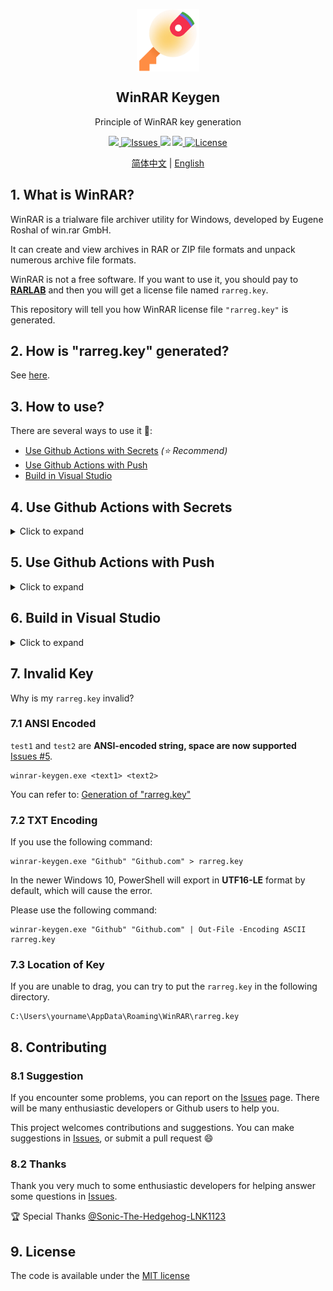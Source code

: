 <p align="center">
 <img width="100px" src="icon.png" align="center" alt="WinRAR Keygen" />
 <h2 align="center">WinRAR Keygen</h2>
 <p align="center">Principle of WinRAR key generation</p>
</p>
<p align="center">
  <a href="https://github.com/bitcookies/winrar-keygen/releases">
  	<img src="https://img.shields.io/github/v/release/bitcookies/winrar-keygen?label=version" />
  </a>
  <a href="https://github.com/bitcookies/winrar-keygen/issues">
  	<img alt="Issues" src="https://img.shields.io/github/issues/bitcookies/winrar-keygen?color=F48D73" />
  </a>
  <img src="https://img.shields.io/badge/Visual%20Studio-2022-5D4298" />
  <a href="https://github.com/bitcookies/winrar-keygen/actions">
      <img src="https://img.shields.io/badge/Github-Actions-4184F4" />
  </a>
  <a href="https://github.com/bitcookies/winrar-keygen/blob/master/LICENSE">
  	<img alt="License" src="https://img.shields.io/github/license/bitcookies/winrar-keygen.svg" />
  </a>
</p>
<p align="center">
  <a href="README.zh-CN.md">简体中文</a> | <a href="README.md">English</a>
</p>

## 1. What is WinRAR?

WinRAR is a trialware file archiver utility for Windows, developed by Eugene Roshal of win.rar GmbH. 

It can create and view archives in RAR or ZIP file formats and unpack numerous archive file formats. 

WinRAR is not a free software. If you want to use it, you should pay to [__RARLAB__](https://www.rarlab.com/) and then you will get a license file named `rarreg.key`. 

This repository will tell you how WinRAR license file `"rarreg.key"` is generated. 

## 2. How is "rarreg.key" generated?

See [here](README.HOW_DOES_IT_WORK.md).

## 3. How to use?

There are several ways to use it 🧐:

- [Use Github Actions with Secrets](#4-Use-Github-Actions-with-Secrets) *(⭐ Recommend)*
- [Use Github Actions with Push](#5-Use-Github-Actions-with-Push)
- [Build in Visual Studio](#6-Build-in-Visual-Studio)

## 4. Use Github Actions with Secrets

<details>
<summary>Click to expand</summary>


Use [Secrets](https://docs.github.com/en/actions/security-guides/encrypted-secrets) you don't need to commits to the repository, so you can fetch upstream without conflicts. So I recommend using this method.

### 4.1 Fork

**Fork** this repo.

![Fork](assets/fork-light.png#gh-light-mode-only)

![Fork](assets/fork-dark.png#gh-dark-mode-only)

### 4.2 Creating Secrets

Open your forked repository, and go to **Settings > Secrets > Actions > New repository secret**.

![Secrets](assets/secrets-light.png#gh-light-mode-only)

![Secrets](assets/secrets-dark.png#gh-dark-mode-only)

Create two Secrets named `text1` and `text2` and fill in values.

![Add Secrets](assets/secrets-add-light.png#gh-light-mode-only)

![Add Secrets](assets/secrets-add-dark.png#gh-dark-mode-only)

Once created, you will see:

![Secrets Repo](assets/secrets-repo-light.png#gh-light-mode-only)

![Secrets Repo](assets/secrets-repo-dark.png#gh-dark-mode-only)

### 4.3 Run Workflow

Go to **Actions** and select **WinRAR Keygen Secrets** to run Workflow manually.

![Run](assets/run-workflow-light.png#gh-light-mode-only)

![Run](assets/run-workflow-dark.png#gh-dark-mode-only)

After running successfully, open the corresponding task and select **rarreg_file** to download.

![Download](assets/file-download-light.png##gh-light-mode-only)

![Download](assets/file-download-dark.png#gh-dark-mode-only)

</details>

## 5. Use Github Actions with Push

<details>
<summary>Click to expand</summary>
 
Using push for key generation is very simple and convenient, but when there are updates to fetch upstream, you need to manually merge conflicts. So I would recommend [Use Github Actions with Secrets](#4-Use-Github-Actions-with-Secrets), but you can still use the push action.

### 5.1 Fork

**Fork** this repo.

![Fork](assets/fork-light.png#gh-light-mode-only)

![Fork](assets/fork-dark.png#gh-dark-mode-only)

If you've forked before and I've committed new code, but you don't know how to merge the new content into your repository, then you can delete the current fork and fork again.

### 5.2 Modify info.json

Open your forked repository, and go to `keygen/info.json` and click on the edit button to edit the file.

![Edit](assets/edit-json-light.png#gh-light-mode-only)

![Edit](assets/edit-json-dark.png#gh-dark-mode-only)

You can see:

```json
{
    "text1": "Github",
    "text2": "Github.com"
}
```

You can modify the values corresponding to `text1` and `text2`:

```json
{
    "text1": "Your Name",
    "text2": "Your License"
}
```

It is important to note that `test1` and `test2` are **ANSI-encoded string, space are now supported.**

Once you have finished making changes, click the **Commit changes** button and Github Actions will start automatically.

If Github Actions does not start automatically, you will need to click on the Actions page to **allow this workflows to run**, then modify and commit `keygen/info.json` again.

### 5.3 Download Key

Go to **Actions** and select **WinRAR Keygen** to see the status of the program.

![Workflow](assets/push-workflows-light.png#gh-light-mode-only)

![Workflow](assets/push-workflows-dark.png#gh-dark-mode-only)

Green means it ran successfully, yellow means it is running, red means it failed. After running successfully, open the corresponding task and select **rarreg_file** to download.

![Download](assets/file-download-light.png##gh-light-mode-only)

![Download](assets/file-download-dark.png#gh-dark-mode-only)

After extract `rarreg_file.zip`, you will get `rarreg.key`, just drag and drop it into WinRAR.

If you get an invalid key, please check [the specific solution](#7-invalid-key).

</details>

## 6. Build in Visual Studio

<details>
<summary>Click to expand</summary>

I recommend using the Github Actions, but you can still do your own compilation.

If you don't want to compile it yourself, you can also go to the [release](https://github.com/bitcookies/winrar-keygen/releases/) page to get `winrar-keygen.exe`.

### 6.1 Prerequisites

1. Please make sure that you have **Visual Studio 2022**. Because this is a VS2022 project. If you are still using Visual Studio 2019, you can find projects for VS2019 in the [vs2019](https://github.com/bitcookies/winrar-keygen/tree/vs2019) branch, but this branch will no longer be maintained.

2. Please make sure you have installed `vcpkg` and the following libraries:

   * `mpir:x86-windows-static`
   * `mpir:x64-windows-static`

   is installed.

   You can install them by:

   ```console
   $ vcpkg install mpir:x86-windows-static
   $ vcpkg install mpir:x64-windows-static
   ```

3. Your `vcpkg` has been integrated into your __Visual Studio__, which means you have run successfully.

   ```console
   $ vcpkg integrate install
   ```
   

### 6.2 Build

1. Open this project in __Visual Studio__.

2. Select `Release` configuration.

3. Select __Build > Build Solution__.

You will see executable files in `bin/` directory. 

### 6.3 How to Use?

Execute the following code in the terminal and configure two parameters to generate `rarreg.key`.

Here is an example use `Github` and `Github.com`:

```
Usage:
        winrar-keygen.exe <Your Name> <Your License>

Example:

        winrar-keygen.exe "Github" "Github.com"
  or:
        winrar-keygen.exe "Github" "Github.com" > rarreg.key
  or: 
        winrar-keygen.exe "Github" "Github.com" | Out-File -Encoding ASCII rarreg.key
```

![Terminal](assets/terminal.png)

Now you can see the newly generated file:

```console
RAR registration data
Github
Github.com
UID=3a3d02329a32b63da7d8
6412212250a7d8753c5e7037d83011171578c57042fa30c506caae
9954e4853d415ec594e46076cc9a65338309b66c50453ba72158c0
656de97acb2f2a48cf3b75329283544c3e1b366a5062b85d0022f6
de3cdc56b311475b484e80b48157a0c3af60ca4f7f9c75d49bc50d
6bad616c1c58caa922d3ed0cd19771e8191522a586544c3e1b366a
5062b85d29db066f02e777ad78100865f2c31f2dd3a86998609b18
5eede7ed46566b10bf033daa6384062b259194b1acbd1443042646
```

Save the generated information in **ANSI encoding format** as `rarreg.key`.

</details>

## 7. Invalid Key

Why is my `rarreg.key` invalid?

### 7.1 ANSI Encoded

`test1` and `test2` are **ANSI-encoded string, space are now supported** [Issues #5](https://github.com/bitcookies/winrar-keygen/issues/5).

```console
winrar-keygen.exe <text1> <text2>
```

You can refer to: [Generation of "rarreg.key"](https://github.com/bitcookies/winrar-keygen/blob/master/README.HOW_DOES_IT_WORK.md#7-generation-of-rarregkey)

### 7.2 TXT Encoding

If you use the following command:

```console
winrar-keygen.exe "Github" "Github.com" > rarreg.key
```

In the newer Windows 10, PowerShell will export in **UTF16-LE** format by default, which will cause the error.

Please use the following command:

```console
winrar-keygen.exe "Github" "Github.com" | Out-File -Encoding ASCII rarreg.key
```

### 7.3 Location of Key

If you are unable to drag, you can try to put the `rarreg.key` in the following directory.

```console
C:\Users\yourname\AppData\Roaming\WinRAR\rarreg.key
```

## 8. Contributing

### 8.1 Suggestion

If you encounter some problems, you can report on the [Issues](https://github.com/bitcookies/winrar-keygen/issues) page. There will be many enthusiastic developers or Github users to help you.

This project welcomes contributions and suggestions. You can make suggestions in [Issues](https://github.com/bitcookies/winrar-keygen/issues), or submit a pull request 😄

### 8.2 Thanks

Thank you very much to some enthusiastic developers for helping answer some questions in [Issues](https://github.com/bitcookies/winrar-keygen/issues).

🏆 Special Thanks [@Sonic-The-Hedgehog-LNK1123](https://github.com/Sonic-The-Hedgehog-LNK1123)

## 9. License

The code is available under the [MIT license](https://github.com/bitcookies/winrar-keygen/blob/master/LICENSE)
